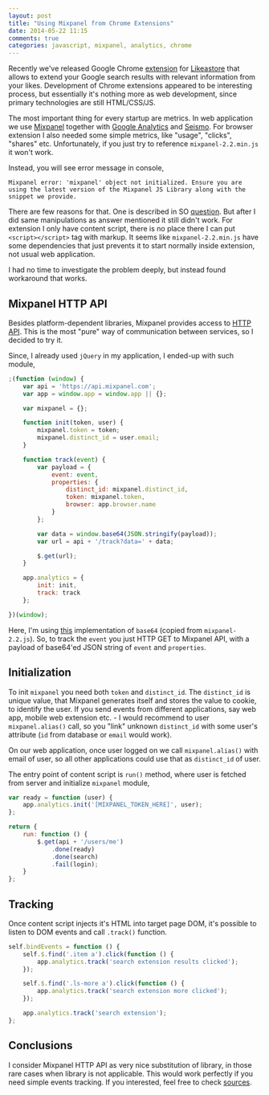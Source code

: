 ```yaml
---
layout: post
title: "Using Mixpanel from Chrome Extensions"
date: 2014-05-22 11:15
comments: true
categories: javascript, mixpanel, analytics, chrome
---
```


Recently we've released Google Chrome [extension](https://chrome.google.com/webstore/detail/likeastore/einhadilfmpdfmmjnnppomcccmlohjad?hl=en-US&utm_source=chrome-ntp-launcher) for [Likeastore](https://likeastore.com) that allows to extend your Google search results with relevant information from your likes. Development of Chrome extensions appeared to be interesting process, but essentially it's nothing more as web development, since primary technologies are still HTML/CSS/JS.

The most important thing for every startup are metrics. In web application we use [Mixpanel](https://mixpanel.com) together with [Google Analytics](https://www.google.com.ua/url?sa=t&rct=j&q=&esrc=s&source=web&cd=1&cad=rja&uact=8&ved=0CCkQFjAA&url=http%3A%2F%2Fwww.google.com%2Fanalytics%2F&ei=0sB9U_OyJMvc4QSYsYCoDA&usg=AFQjCNFz3Lrd3h9xlat60IUur_H8rmADdw&sig2=3VSXbRKyt9hgF6viPp2ahA&bvm=bv.67229260,d.bGE) and [Seismo](https://github.com/seismolabs). For browser extension I also needed some simple metrics, like "usage", "clicks", "shares" etc. Unfortunately, if you just try to reference `mixpanel-2.2.min.js` it won't work.

<!-- MORE -->

Instead, you will see error message in console,

```plain
Mixpanel error: 'mixpanel' object not initialized. Ensure you are using the latest version of the Mixpanel JS Library along with the snippet we provide.
```

There are few reasons for that. One is described in SO [question](http://stackoverflow.com/questions/15837450/content-security-policy-cannot-load-mixpanel-in-chrome-extension). But after I did same manipulations as answer mentioned it still didn't work. For extension I only have content script, there is no place there I can put `<script></script>` tag with markup. It seems like `mixpanel-2.2.min.js` have some dependencies that just prevents it to start normally inside extension, not usual web application.

I had no time to investigate the problem deeply, but instead found workaround that works.

## Mixpanel HTTP API

Besides platform-dependent libraries, Mixpanel provides access to [HTTP API](https://mixpanel.com/help/reference/http). This is the most "pure" way of communication between services, so I decided to try it.

Since, I already used `jQuery` in my application, I ended-up with such module,

```js
;(function (window) {
	var api = 'https://api.mixpanel.com';
	var app = window.app = window.app || {};

	var mixpanel = {};

	function init(token, user) {
		mixpanel.token = token;
		mixpanel.distinct_id = user.email;
	}

	function track(event) {
		var payload = {
			event: event,
			properties: {
				distinct_id: mixpanel.distinct_id,
				token: mixpanel.token,
				browser: app.browser.name
			}
		};

		var data = window.base64(JSON.stringify(payload));
		var url = api + '/track?data=' + data;

		$.get(url);
	}

	app.analytics = {
		init: init,
		track: track
	};

})(window);
```

Here, I'm using [this](https://gist.github.com/alexanderbeletsky/3f850467bc23d40ef51e) implementation of `base64` (copied from `mixpanel-2.2.js`). So, to track the `event` you just HTTP GET to Mixpanel API, with a payload of base64'ed JSON string of `event` and `properties`.

## Initialization

To init `mixpanel` you need both `token` and `distinct_id`. The `distinct_id` is unique value, that Mixpanel generates itself and stores the value to cookie, to identify the user. If you send events from different applications, say web app, mobile web extension etc. - I would recommend to user `mixpanel.alias()` call, so you "link" unknown `distinct_id` with some user's attribute (`id` from database or `email` would work).

On our web application, once user logged on we call `mixpanel.alias()` with email of user, so all other applications could use that as `distinct_id` of user.

The entry point of content script is `run()` method, where user is fetched from server and initialize `mixpanel` module,

```js
var ready = function (user) {
	app.analytics.init('[MIXPANEL_TOKEN_HERE]', user);
};

return {
	run: function () {
		$.get(api + '/users/me')
			.done(ready)
			.done(search)
			.fail(login);
	}
};
```

## Tracking

Once content script injects it's HTML into target page DOM, it's possible to listen to DOM events and call `.track()` function.

```js
self.bindEvents = function () {
	self.$.find('.item a').click(function () {
		app.analytics.track('search extension results clicked');
	});

	self.$.find('.ls-more a').click(function () {
		app.analytics.track('search extension more clicked');
	});

	app.analytics.track('search extension');
};
```

## Conclusions

I consider Mixpanel HTTP API as very nice substitution of library, in those rare cases when library is not applicable. This would work perfectly if you need simple events tracking. If you interested, feel free to check [sources](https://github.com/likeastore/browser-extension).